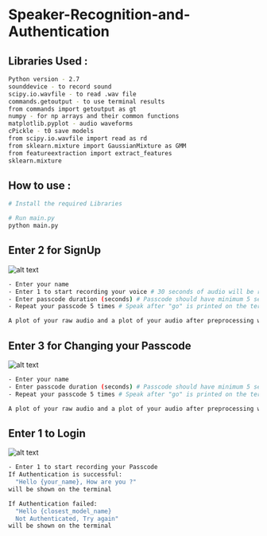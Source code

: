 # Speaker-Recognition-and-Authentication

## Libraries Used :
```bash
Python version - 2.7
sounddevice - to record sound  
scipy.io.wavfile - to read .wav file  
commands.getoutput - to use terminal results  
from commands import getoutput as gt  
numpy - for np arrays and their common functions  
matplotlib.pyplot - audio waveforms  
cPickle - t0 save models  
from scipy.io.wavfile import read as rd  
from sklearn.mixture import GaussianMixture as GMM  
from featureextraction import extract_features  
sklearn.mixture   
```

## How to use :
```bash
# Install the required Libraries

# Run main.py
python main.py

```
## Enter 2 for SignUp
![alt text](https://raw.githubusercontent.com/UtkarshBelwal/Speaker-Recognition-and-Authentication/master/images/SignUp.png)
```bash
- Enter your name
- Enter 1 to start recording your voice # 30 seconds of audio will be recorded (5 samples 6 seconds each)
- Enter passcode duration (seconds) # Passcode should have minimum 5 seconds for audible words
- Repeat your passcode 5 times # Speak after "go" is printed on the terminal

A plot of your raw audio and a plot of your audio after preprocessing will be shown
```
## Enter 3 for Changing your Passcode
![alt text](https://raw.githubusercontent.com/UtkarshBelwal/Speaker-Recognition-and-Authentication/master/images/ChangePassword.png)
```bash
- Enter your name
- Enter passcode duration (seconds) # Passcode should have minimum 5 seconds for audible words
- Repeat your passcode 5 times # Speak after "go" is printed on the terminal

A plot of your raw audio and a plot of your audio after preprocessing will be shown
```
## Enter 1 to Login
![alt text](https://raw.githubusercontent.com/UtkarshBelwal/Speaker-Recognition-and-Authentication/master/images/Login.png)
```bash
- Enter 1 to start recording your Passcode
If Authentication is successful:
  "Hello {your_name}, How are you ?"
will be shown on the terminal

If Authentication failed:
  "Hello {closest_model_name}
  Not Authenticated, Try again"
will be shown on the terminal
```
